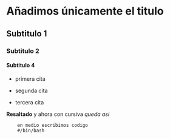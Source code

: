 # Añadimos únicamente el titulo

## Subtitulo 1

### Subtitulo 2 

#### Subtitulo 4        

- primera cita
- segunda cita 


- tercera cita 

**Resaltado** y ahora con cursiva *queda asi*



```shell 
    en medio escribimos codigo
    #/bin/bash 
```
